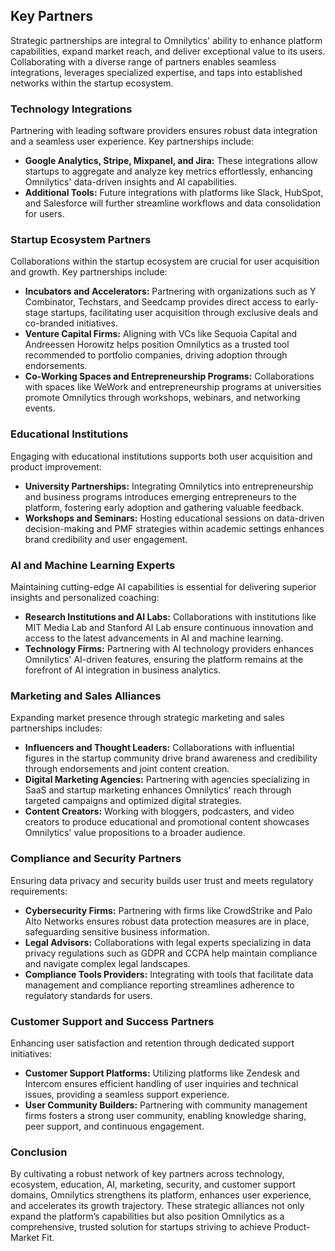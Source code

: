 ## **Key Partners**

Strategic partnerships are integral to Omnilytics' ability to enhance platform capabilities, expand market reach, and deliver exceptional value to its users. Collaborating with a diverse range of partners enables seamless integrations, leverages specialized expertise, and taps into established networks within the startup ecosystem.

### **Technology Integrations**

Partnering with leading software providers ensures robust data integration and a seamless user experience. Key partnerships include:

- **Google Analytics, Stripe, Mixpanel, and Jira:** These integrations allow startups to aggregate and analyze key metrics effortlessly, enhancing Omnilytics' data-driven insights and AI capabilities.
- **Additional Tools:** Future integrations with platforms like Slack, HubSpot, and Salesforce will further streamline workflows and data consolidation for users.

### **Startup Ecosystem Partners**

Collaborations within the startup ecosystem are crucial for user acquisition and growth. Key partnerships include:

- **Incubators and Accelerators:** Partnering with organizations such as Y Combinator, Techstars, and Seedcamp provides direct access to early-stage startups, facilitating user acquisition through exclusive deals and co-branded initiatives.
- **Venture Capital Firms:** Aligning with VCs like Sequoia Capital and Andreessen Horowitz helps position Omnilytics as a trusted tool recommended to portfolio companies, driving adoption through endorsements.
- **Co-Working Spaces and Entrepreneurship Programs:** Collaborations with spaces like WeWork and entrepreneurship programs at universities promote Omnilytics through workshops, webinars, and networking events.

### **Educational Institutions**

Engaging with educational institutions supports both user acquisition and product improvement:

- **University Partnerships:** Integrating Omnilytics into entrepreneurship and business programs introduces emerging entrepreneurs to the platform, fostering early adoption and gathering valuable feedback.
- **Workshops and Seminars:** Hosting educational sessions on data-driven decision-making and PMF strategies within academic settings enhances brand credibility and user engagement.

### **AI and Machine Learning Experts**

Maintaining cutting-edge AI capabilities is essential for delivering superior insights and personalized coaching:

- **Research Institutions and AI Labs:** Collaborations with institutions like MIT Media Lab and Stanford AI Lab ensure continuous innovation and access to the latest advancements in AI and machine learning.
- **Technology Firms:** Partnering with AI technology providers enhances Omnilytics' AI-driven features, ensuring the platform remains at the forefront of AI integration in business analytics.

### **Marketing and Sales Alliances**

Expanding market presence through strategic marketing and sales partnerships includes:

- **Influencers and Thought Leaders:** Collaborations with influential figures in the startup community drive brand awareness and credibility through endorsements and joint content creation.
- **Digital Marketing Agencies:** Partnering with agencies specializing in SaaS and startup marketing enhances Omnilytics' reach through targeted campaigns and optimized digital strategies.
- **Content Creators:** Working with bloggers, podcasters, and video creators to produce educational and promotional content showcases Omnilytics' value propositions to a broader audience.

### **Compliance and Security Partners**

Ensuring data privacy and security builds user trust and meets regulatory requirements:

- **Cybersecurity Firms:** Partnering with firms like CrowdStrike and Palo Alto Networks ensures robust data protection measures are in place, safeguarding sensitive business information.
- **Legal Advisors:** Collaborations with legal experts specializing in data privacy regulations such as GDPR and CCPA help maintain compliance and navigate complex legal landscapes.
- **Compliance Tools Providers:** Integrating with tools that facilitate data management and compliance reporting streamlines adherence to regulatory standards for users.

### **Customer Support and Success Partners**

Enhancing user satisfaction and retention through dedicated support initiatives:

- **Customer Support Platforms:** Utilizing platforms like Zendesk and Intercom ensures efficient handling of user inquiries and technical issues, providing a seamless support experience.
- **User Community Builders:** Partnering with community management firms fosters a strong user community, enabling knowledge sharing, peer support, and continuous engagement.

### **Conclusion**

By cultivating a robust network of key partners across technology, ecosystem, education, AI, marketing, security, and customer support domains, Omnilytics strengthens its platform, enhances user experience, and accelerates its growth trajectory. These strategic alliances not only expand the platform’s capabilities but also position Omnilytics as a comprehensive, trusted solution for startups striving to achieve Product-Market Fit.
